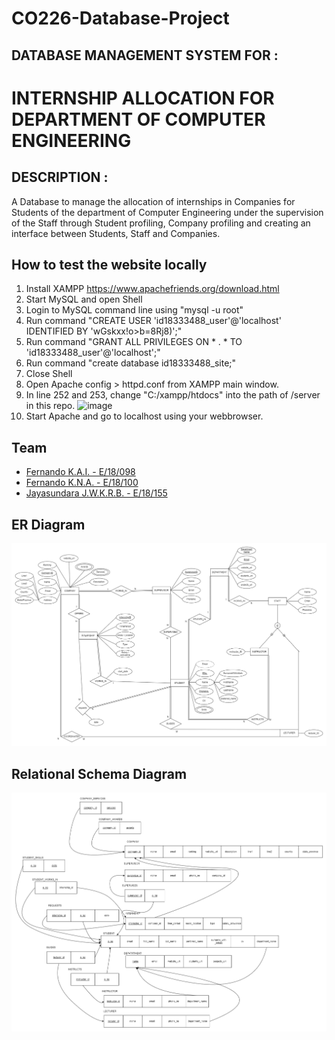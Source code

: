 # CO226-Database-Project

## DATABASE MANAGEMENT SYSTEM FOR :
# INTERNSHIP ALLOCATION FOR DEPARTMENT OF COMPUTER ENGINEERING
## DESCRIPTION :
A Database to manage the allocation of internships in Companies for Students of the department of Computer Engineering under the supervision of the Staff through Student profiling, Company profiling and creating an interface between Students, Staff and Companies.

## How to test the website locally

1) Install XAMPP https://www.apachefriends.org/download.html
2) Start MySQL and open Shell
3) Login to MySQL command line using "mysql -u root"
4) Run command "CREATE USER 'id18333488_user'@'localhost' IDENTIFIED BY 'wGskxx!o>b=8Rj8)';"
5) Run command "GRANT ALL PRIVILEGES ON * . * TO 'id18333488_user'@'localhost';"
6) Run command "create database id18333488_site;"
7) Close Shell
8) Open Apache config > httpd.conf from XAMPP main window.
9) In line 252 and 253, change "C:/xampp/htdocs" into the path of /server in this repo. ![image](https://user-images.githubusercontent.com/73381996/156095012-b48790b9-db9a-42a5-8090-29e87982af9f.png)
10) Start Apache and go to localhost using your webbrowser.


## Team
- [Fernando K.A.I. - E/18/098](https://people.ce.pdn.ac.lk/students/e18/098/)
- [Fernando K.N.A. - E/18/100](https://people.ce.pdn.ac.lk/students/e18/100/)
- [Jayasundara J.W.K.R.B. - E/18/155](https://people.ce.pdn.ac.lk/students/e18/155/)

## ER Diagram 

![ERDIAGRAM](./ER%20Diagram/ER_DIAGRAM.png)

## Relational Schema Diagram
![Relational Schema Diagram](./ER%20Diagram/Relational_schema_diagram.png)
